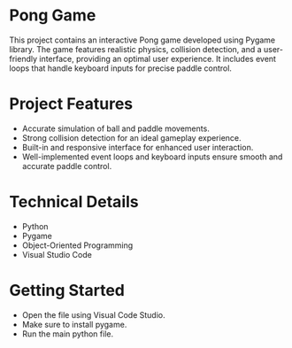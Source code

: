 # Pong Game 
This project contains an interactive Pong game developed using Pygame library. The game features realistic physics, collision detection, and a user-friendly interface, providing an optimal user experience. It includes event loops that handle keyboard inputs for precise paddle control. 

# Project Features 
- Accurate simulation of ball and paddle movements.
- Strong collision detection for an ideal gameplay experience.
- Built-in and responsive interface for enhanced user interaction.
- Well-implemented event loops and keyboard inputs ensure smooth and accurate paddle control.


# Technical Details 
- Python
- Pygame
- Object-Oriented Programming
- Visual Studio Code

# Getting Started
- Open the file using Visual Code Studio.
- Make sure to install pygame.
- Run the main python file.

